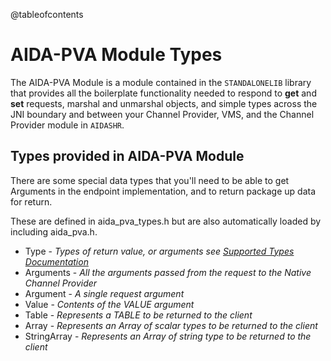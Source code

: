 @tableofcontents
# AIDA-PVA Module Types

The AIDA-PVA Module is a module contained in the `STANDALONELIB` library that provides all the boilerplate
functionality needed to respond to **get** and **set** requests, marshal and unmarshal objects, and simple types across the
JNI boundary and between your Channel Provider, VMS, and the Channel Provider module in `AIDASHR`.

## Types provided in AIDA-PVA Module
There are some special data types that you'll need to be able to get Arguments in the endpoint implementation, and to return 
package up data for return.

These are defined in aida_pva_types.h but are also automatically loaded by including aida_pva.h.
- Type - _Types of return value, or arguments see [Supported Types Documentation](SupportedTypes.md)_
- Arguments - _All the arguments passed from the request to the Native Channel Provider_
- Argument - _A single request argument_
- Value - _Contents of the VALUE argument_ 
- Table - _Represents a TABLE to be returned to the client_ 
- Array - _Represents an Array of scalar types to be returned to the client_ 
- StringArray - _Represents an Array of string type to be returned to the client_


